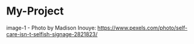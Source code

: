 # My-Project
image-1 - Photo by Madison Inouye: https://www.pexels.com/photo/self-care-isn-t-selfish-signage-2821823/
